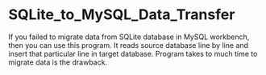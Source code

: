 # SQLite_to_MySQL_Data_Transfer
If you failed to migrate data from SQLite database in MySQL workbench, then you can use this program.
It reads source database line by line and insert that particular line in target database.
Program takes to much time to migrate data is the drawback.
